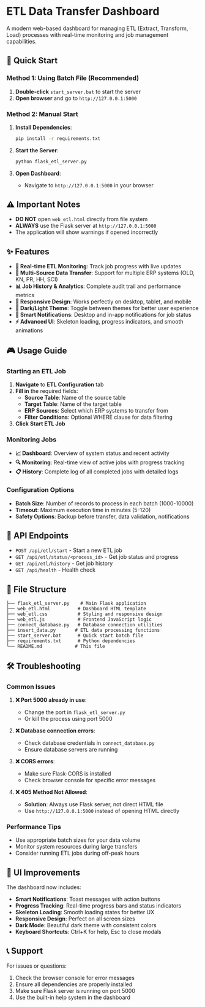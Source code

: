 # ETL Data Transfer Dashboard

A modern web-based dashboard for managing ETL (Extract, Transform, Load) processes with real-time monitoring and job management capabilities.

## 🚀 Quick Start

### Method 1: Using Batch File (Recommended)

1. **Double-click** `start_server.bat` to start the server
2. **Open browser** and go to `http://127.0.0.1:5000`

### Method 2: Manual Start

1. **Install Dependencies**:

   ```bash
   pip install -r requirements.txt
   ```

2. **Start the Server**:

   ```bash
   python flask_etl_server.py
   ```

3. **Open Dashboard**:
   - Navigate to `http://127.0.0.1:5000` in your browser

## ⚠️ Important Notes

- **DO NOT** open `web_etl.html` directly from file system
- **ALWAYS** use the Flask server at `http://127.0.0.1:5000`
- The application will show warnings if opened incorrectly

## ✨ Features

- **🎯 Real-time ETL Monitoring**: Track job progress with live updates
- **🔄 Multi-Source Data Transfer**: Support for multiple ERP systems (OLD, KN, PR, HH, SCI)
- **📊 Job History & Analytics**: Complete audit trail and performance metrics
- **📱 Responsive Design**: Works perfectly on desktop, tablet, and mobile
- **🌙 Dark/Light Theme**: Toggle between themes for better user experience
- **🔔 Smart Notifications**: Desktop and in-app notifications for job status
- **⚡ Advanced UI**: Skeleton loading, progress indicators, and smooth animations

## 🎮 Usage Guide

### Starting an ETL Job

1. **Navigate** to **ETL Configuration** tab
2. **Fill in** the required fields:
   - **Source Table**: Name of the source table
   - **Target Table**: Name of the target table
   - **ERP Sources**: Select which ERP systems to transfer from
   - **Filter Conditions**: Optional WHERE clause for data filtering
3. **Click** **Start ETL Job**

### Monitoring Jobs

- **📈 Dashboard**: Overview of system status and recent activity
- **🔍 Monitoring**: Real-time view of active jobs with progress tracking
- **📋 History**: Complete log of all completed jobs with detailed logs

### Configuration Options

- **Batch Size**: Number of records to process in each batch (1000-10000)
- **Timeout**: Maximum execution time in minutes (5-120)
- **Safety Options**: Backup before transfer, data validation, notifications

## 🔧 API Endpoints

- `POST /api/etl/start` - Start a new ETL job
- `GET /api/etl/status/<process_id>` - Get job status and progress
- `GET /api/etl/history` - Get job history
- `GET /api/health` - Health check

## 📁 File Structure

```
├── flask_etl_server.py    # Main Flask application
├── web_etl.html          # Dashboard HTML template
├── web_etl.css           # Styling and responsive design
├── web_etl.js            # Frontend JavaScript logic
├── connect_database.py   # Database connection utilities
├── insert_data.py       # ETL data processing functions
├── start_server.bat      # Quick start batch file
├── requirements.txt      # Python dependencies
└── README.md            # This file
```

## 🛠️ Troubleshooting

### Common Issues

1. **❌ Port 5000 already in use**:

   - Change the port in `flask_etl_server.py`
   - Or kill the process using port 5000

2. **❌ Database connection errors**:

   - Check database credentials in `connect_database.py`
   - Ensure database servers are running

3. **❌ CORS errors**:

   - Make sure Flask-CORS is installed
   - Check browser console for specific error messages

4. **❌ 405 Method Not Allowed**:
   - **Solution**: Always use Flask server, not direct HTML file
   - Use `http://127.0.0.1:5000` instead of opening HTML directly

### Performance Tips

- Use appropriate batch sizes for your data volume
- Monitor system resources during large transfers
- Consider running ETL jobs during off-peak hours

## 🎨 UI Improvements

The dashboard now includes:

- **Smart Notifications**: Toast messages with action buttons
- **Progress Tracking**: Real-time progress bars and status indicators
- **Skeleton Loading**: Smooth loading states for better UX
- **Responsive Design**: Perfect on all screen sizes
- **Dark Mode**: Beautiful dark theme with consistent colors
- **Keyboard Shortcuts**: Ctrl+K for help, Esc to close modals

## 📞 Support

For issues or questions:

1. Check the browser console for error messages
2. Ensure all dependencies are properly installed
3. Make sure Flask server is running on port 5000
4. Use the built-in help system in the dashboard
